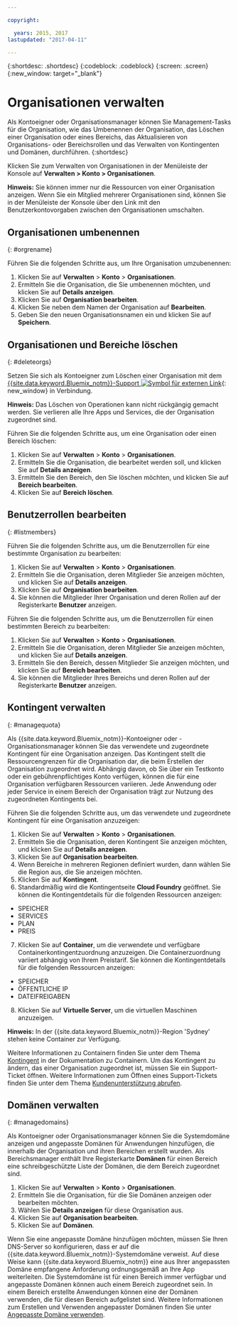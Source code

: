```yaml
---

copyright:

  years: 2015, 2017
lastupdated: "2017-04-11"

---
```


{:shortdesc: .shortdesc}
{:codeblock: .codeblock}
{:screen: .screen}
{:new_window: target="_blank"}

# Organisationen verwalten
Als Kontoeigner oder Organisationsmanager können Sie Management-Tasks für die Organisation, wie das Umbenennen der Organisation, das Löschen einer Organisation oder eines Bereichs, das Aktualisieren von Organisations- oder Bereichsrollen und das Verwalten von Kontingenten und Domänen, durchführen.
{:shortdesc}

Klicken Sie zum Verwalten von Organisationen in der Menüleiste der Konsole auf **Verwalten > Konto > Organisationen**. 

**Hinweis:** Sie können immer nur die Ressourcen von einer Organisation anzeigen. Wenn Sie ein Mitglied mehrerer Organisationen sind, können Sie in der Menüleiste der Konsole über den Link mit den Benutzerkontovorgaben zwischen den Organisationen umschalten.

## Organisationen umbenennen
{: #orgrename}

Führen Sie die folgenden Schritte aus, um Ihre Organisation umzubenennen:
1. Klicken Sie auf **Verwalten** > **Konto** > **Organisationen**.
2. Ermitteln Sie die Organisation, die Sie umbenennen möchten, und klicken Sie auf **Details anzeigen**.
3. Klicken Sie auf **Organisation bearbeiten**.
4. Klicken Sie neben dem Namen der Organisation auf **Bearbeiten**.
5. Geben Sie den neuen Organisationsnamen ein und klicken Sie auf **Speichern**.

## Organisationen und Bereiche löschen
{: #deleteorgs}

Setzen Sie sich als Kontoeigner zum Löschen einer Organisation mit dem [{{site.data.keyword.Bluemix_notm}}-Support ![Symbol für externen Link](../icons/launch-glyph.svg)](http://ibm.biz/bluemixsupport){: new_window} in Verbindung.

**Hinweis:** Das Löschen von Operationen kann nicht rückgängig gemacht werden. Sie verlieren alle Ihre Apps und Services, die der Organisation zugeordnet sind.

Führen Sie die folgenden Schritte aus, um eine Organisation oder einen Bereich löschen:
1. Klicken Sie auf **Verwalten** > **Konto** > **Organisationen**.
2. Ermitteln Sie die Organisation, die bearbeitet werden soll, und klicken Sie auf **Details anzeigen**.
3. Ermitteln Sie den Bereich, den Sie löschen möchten, und klicken Sie auf **Bereich bearbeiten**.
4. Klicken Sie auf **Bereich löschen**.

## Benutzerrollen bearbeiten
{: #listmembers}

Führen Sie die folgenden Schritte aus, um die Benutzerrollen für eine bestimmte Organisation zu bearbeiten:
1. Klicken Sie auf **Verwalten** &gt; **Konto** &gt; **Organisationen**.
2. Ermitteln Sie die Organisation, deren Mitglieder Sie anzeigen möchten, und klicken Sie auf **Details anzeigen**.
3. Klicken Sie auf **Organisation bearbeiten**.
4. Sie können die Mitglieder Ihrer Organisation und deren Rollen auf der Registerkarte **Benutzer** anzeigen.

Führen Sie die folgenden Schritte aus, um die Benutzerrollen für einen bestimmten Bereich zu bearbeiten:
1. Klicken Sie auf **Verwalten** &gt; **Konto** &gt; **Organisationen**.
2. Ermitteln Sie die Organisation, deren Mitglieder Sie anzeigen möchten, und klicken Sie auf **Details anzeigen**.
3. Ermitteln Sie den Bereich, dessen Mitglieder Sie anzeigen möchten, und klicken Sie auf **Bereich bearbeiten**.
4. Sie können die Mitglieder Ihres Bereichs und deren Rollen auf der Registerkarte **Benutzer** anzeigen.

## Kontingent verwalten
{: #managequota}

Als {{site.data.keyword.Bluemix_notm}}-Kontoeigner oder -Organisationsmanager können Sie das verwendete und zugeordnete Kontingent für eine Organisation anzeigen. Das Kontingent stellt die Ressourcengrenzen für die Organisation dar, die beim Erstellen der Organisation zugeordnet wird. Abhängig davon, ob Sie über ein Testkonto oder ein gebührenpflichtiges Konto verfügen, können die für eine Organisation verfügbaren Ressourcen variieren. Jede Anwendung oder jeder Service in einem Bereich der Organisation trägt zur Nutzung des zugeordneten Kontingents bei.

Führen Sie die folgenden Schritte aus, um das verwendete und zugeordnete Kontingent für eine Organisation anzuzeigen:
1. Klicken Sie auf **Verwalten** &gt; **Konto** &gt; **Organisationen**.
2. Ermitteln Sie die Organisation, deren Kontingent Sie anzeigen möchten, und klicken Sie auf **Details anzeigen**.
3. Klicken Sie auf **Organisation bearbeiten**.
4. Wenn Bereiche in mehreren Regionen definiert wurden, dann wählen Sie die Region aus, die Sie anzeigen möchten.
5. Klicken Sie auf **Kontingent**. 
6. Standardmäßig wird die Kontingentseite **Cloud Foundry** geöffnet. Sie können die Kontingentdetails für die folgenden Ressourcen anzeigen:
 * SPEICHER
 * SERVICES
 * PLAN
 * PREIS
7. Klicken Sie auf **Container**, um die verwendete und verfügbare Containerkontingentzuordnung anzuzeigen. Die Containerzuordnung variiert abhängig von Ihrem Preistarif. Sie können die Kontingentdetails für die folgenden Ressourcen anzeigen:
 * SPEICHER
 * ÖFFENTLICHE IP
 * DATEIFREIGABEN
8. Klicken Sie auf **Virtuelle Server**, um die virtuellen Maschinen anzuzeigen.

**Hinweis:** In der {{site.data.keyword.Bluemix_notm}}-Region 'Sydney' stehen keine Container zur Verfügung. 

Weitere Informationen zu Containern finden Sie unter dem Thema [Kontingent](/docs/containers/container_planning.html#container_planning_quota) in der Dokumentation zu Containern.
Um das Kontingent zu ändern, das einer Organisation zugeordnet ist, müssen Sie ein Support-Ticket öffnen. Weitere Informationen zum Öffnen eines Support-Tickets finden Sie unter dem Thema [Kundenunterstützung abrufen](/docs/support/index.html#contacting-support). 

## Domänen verwalten
{: #managedomains}

Als Kontoeigner oder Organisationsmanager können Sie die Systemdomäne anzeigen und angepasste Domänen für Anwendungen hinzufügen, die innerhalb der Organisation und ihren Bereichen erstellt wurden. Als Bereichsmanager enthält Ihre Registerkarte **Domänen** für einen Bereich eine schreibgeschützte Liste der Domänen, die dem Bereich zugeordnet sind.

1. Klicken Sie auf **Verwalten** &gt; **Konto** &gt; **Organisationen**.
2. Ermitteln Sie die Organisation, für die Sie Domänen anzeigen oder bearbeiten möchten.
3. Wählen Sie **Details anzeigen** für diese Organisation aus.
4. Klicken Sie auf **Organisation bearbeiten**.
5. Klicken Sie auf **Domänen**.

Wenn Sie eine angepasste Domäne hinzufügen möchten, müssen Sie Ihren DNS-Server so konfigurieren, dass er auf die {{site.data.keyword.Bluemix_notm}}-Systemdomäne verweist. Auf diese Weise kann {{site.data.keyword.Bluemix_notm}} eine aus Ihrer angepassten Domäne empfangene Anforderung ordnungsgemäß an Ihre App weiterleiten. Die Systemdomäne ist für einen Bereich immer verfügbar und angepasste Domänen können auch einem Bereich zugeordnet sein. In einem Bereich erstellte Anwendungen können eine der Domänen verwenden, die für diesen Bereich aufgelistet sind. Weitere Informationen zum Erstellen und Verwenden angepasster Domänen finden Sie unter [Angepasste Domäne verwenden](/docs/manageapps/updapps.html#domain).
